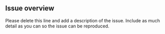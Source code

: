 ## Issue overview

Please delete this line and add a description of the issue. Include as much detail as you can so the issue can be reproduced.
